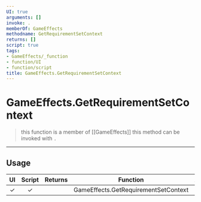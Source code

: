 ```yaml
---
UI: true
arguments: []
invoke: .
memberOf: GameEffects
methodname: GetRequirementSetContext
returns: []
script: true
tags:
- GameEffects/_function
- function/UI
- function/script
title: GameEffects.GetRequirementSetContext
---
```

# GameEffects.GetRequirementSetContext
> this function is a member of [[GameEffects]]
> this method can be invoked with `.`
-----
## Usage
|  UI | Script | Returns | Function | Arguments |
|:---:|:------:|-------:|:--------:|:---------|
|✓|✓||GameEffects.GetRequirementSetContext||

